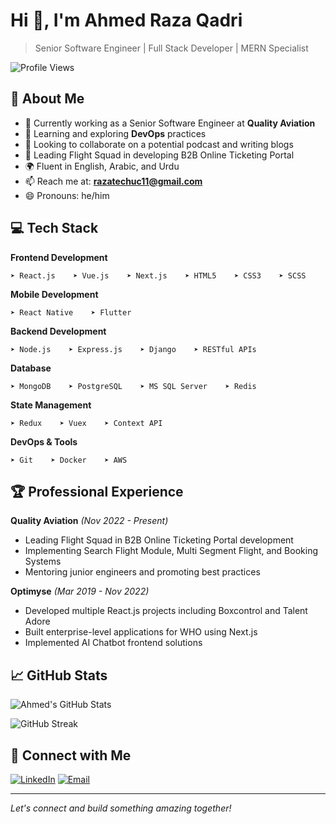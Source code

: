 # Hi 👋, I'm Ahmed Raza Qadri

> Senior Software Engineer | Full Stack Developer | MERN Specialist

![Profile Views](https://komarev.com/ghpvc/?username=ahmedraza11&label=Profile%20views&color=0e75b6&style=flat)

## 🚀 About Me
- 🔭 Currently working as a Senior Software Engineer at **Quality Aviation**
- 🌱 Learning and exploring **DevOps** practices
- 👯 Looking to collaborate on a potential podcast and writing blogs
- 💼 Leading Flight Squad in developing B2B Online Ticketing Portal
- 🌍 Fluent in English, Arabic, and Urdu
- 📫 Reach me at: **razatechuc11@gmail.com**
- 😄 Pronouns: he/him

## 💻 Tech Stack

**Frontend Development**
```
➤ React.js    ➤ Vue.js    ➤ Next.js    ➤ HTML5    ➤ CSS3    ➤ SCSS
```

**Mobile Development**
```
➤ React Native    ➤ Flutter
```

**Backend Development**
```
➤ Node.js    ➤ Express.js    ➤ Django    ➤ RESTful APIs
```

**Database**
```
➤ MongoDB    ➤ PostgreSQL    ➤ MS SQL Server    ➤ Redis
```

**State Management**
```
➤ Redux    ➤ Vuex    ➤ Context API
```

**DevOps & Tools**
```
➤ Git    ➤ Docker    ➤ AWS
```

## 🏆 Professional Experience

**Quality Aviation** *(Nov 2022 - Present)*
- Leading Flight Squad in B2B Online Ticketing Portal development
- Implementing Search Flight Module, Multi Segment Flight, and Booking Systems
- Mentoring junior engineers and promoting best practices

**Optimyse** *(Mar 2019 - Nov 2022)*
- Developed multiple React.js projects including Boxcontrol and Talent Adore
- Built enterprise-level applications for WHO using Next.js
- Implemented AI Chatbot frontend solutions

## 📈 GitHub Stats

![Ahmed's GitHub Stats](https://github-readme-stats.vercel.app/api?username=ahmedraza11&show_icons=true&theme=radical)

![GitHub Streak](https://github-readme-streak-stats.herokuapp.com/?user=ahmedraza11&theme=radical)

## 🤝 Connect with Me

[![LinkedIn](https://img.shields.io/badge/LinkedIn-ahmedrazaqadri11-blue?style=flat&logo=linkedin)](https://linkedin.com/in/ahmedrazaqadri11)
[![Email](https://img.shields.io/badge/Email-razatechuc11%40gmail.com-red?style=flat&logo=gmail)](mailto:razatechuc11@gmail.com)

---

*Let's connect and build something amazing together!*
